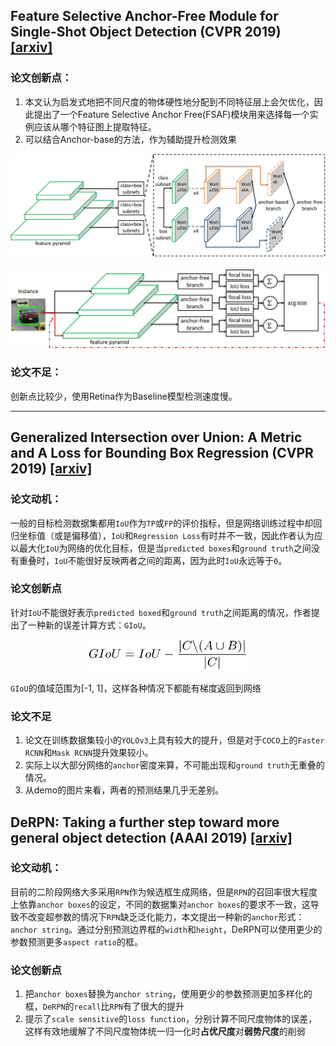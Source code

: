 ## Feature Selective Anchor-Free Module for Single-Shot Object Detection (CVPR 2019) [\[arxiv\]](https://arxiv.org/abs/1903.00621)

### 论文创新点：

1. 本文认为启发式地把不同尺度的物体硬性地分配到不同特征层上会欠优化，因此提出了一个Feature Selective Anchor Free(FSAF)模块用来选择每一个实例应该从哪个特征图上提取特征。
2. 可以结合Anchor-base的方法，作为辅助提升检测效果

![FSAF](FSAF_1.jpg)
&nbsp;
![FSAF](FSAF_2.jpg)

### 论文不足：

创新点比较少，使用Retina作为Baseline模型检测速度慢。

---

## Generalized Intersection over Union: A Metric and A Loss for Bounding Box Regression (CVPR 2019) [\[arxiv\]](https://arxiv.org/abs/1902.09630)

### 论文动机：

一般的目标检测数据集都用`IoU`作为`TP`或`FP`的评价指标，但是网络训练过程中却回归坐标值（或是偏移值），`IoU`和`Regression Loss`有时并不一致，因此作者认为应以最大化`IoU`为网络的优化目标，但是当`predicted boxes`和`ground truth`之间没有重叠时，`IoU`不能很好反映两者之间的距离，因为此时`IoU`永远等于`0`。

### 论文创新点

针对`IoU`不能很好表示`predicted boxed`和`ground truth`之间距离的情况，作者提出了一种新的误差计算方式：`GIoU`。

<p align="center">
  <img src="giou_1.jpg" height="50px" />
</p>

`GIoU`的值域范围为\[-1, 1\]，这样各种情况下都能有梯度返回到网络

### 论文不足

1. 论文在训练数据集较小的`YOLOv3`上具有较大的提升，但是对于`COCO`上的`Faster RCNN`和`Mask RCNN`提升效果较小。
2. 实际上以大部分网络的`anchor`密度来算，不可能出现和`ground truth`无重叠的情况。
3. 从demo的图片来看，两者的预测结果几乎无差别。

## DeRPN: Taking a further step toward more general object detection (AAAI 2019) [\[arxiv\]](https://arxiv.org/abs/1811.06700)

### 论文动机：

目前的二阶段网络大多采用`RPN`作为候选框生成网络，但是`RPN`的召回率很大程度上依靠`anchor boxes`的设定，不同的数据集对`anchor boxes`的要求不一致，这导致不改变超参数的情况下`RPN`缺乏泛化能力，本文提出一种新的`anchor`形式：`anchor string`。通过分别预测边界框的`width`和`height`，DeRPN可以使用更少的参数预测更多`aspect ratio`的框。

### 论文创新点

1. 把`anchor boxes`替换为`anchor string`，使用更少的参数预测更加多样化的框，`DeRPN`的`recall`比`RPN`有了很大的提升
2. 提示了`scale sensitive`的`loss function`，分别计算不同尺度物体的误差，这样有效地缓解了不同尺度物体统一归一化时**占优尺度**对**弱势尺度**的削弱
